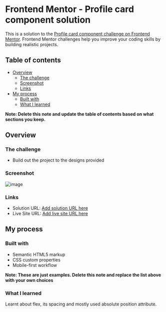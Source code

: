 # Frontend Mentor - Profile card component solution

This is a solution to the [Profile card component challenge on Frontend Mentor](https://www.frontendmentor.io/challenges/profile-card-component-cfArpWshJ). Frontend Mentor challenges help you improve your coding skills by building realistic projects. 

## Table of contents

- [Overview](#overview)
  - [The challenge](#the-challenge)
  - [Screenshot](#screenshot)
  - [Links](#links)
- [My process](#my-process)
  - [Built with](#built-with)
  - [What I learned](#what-i-learned)

**Note: Delete this note and update the table of contents based on what sections you keep.**

## Overview

### The challenge

- Build out the project to the designs provided

### Screenshot
![image](https://github.com/Prajwaljain20/Frontend-Mentor-Profile-Card-Sol/assets/76695932/2eac6923-000c-4126-8cc8-e6c8ebe5bccf)

### Links

- Solution URL: [Add solution URL here](https://github.com/Prajwaljain20/Frontend-Mentor-Profile-Card-Sol)
- Live Site URL: [Add live site URL here](https://prajwaljain20.github.io/Frontend-Mentor-Profile-Card-Sol/)

## My process

### Built with

- Semantic HTML5 markup
- CSS custom properties
- Mobile-first workflow

**Note: These are just examples. Delete this note and replace the list above with your own choices**

### What I learned
Learnt about flex, its spacing and mostly used absolute position attribute.
